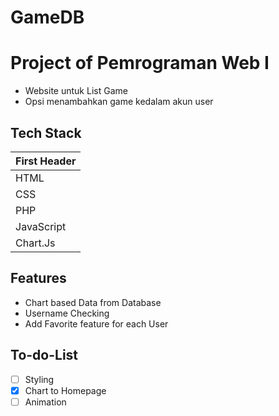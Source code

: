 # GameDB
# Project of Pemrograman Web I
- Website untuk List Game
- Opsi menambahkan game kedalam akun user

## Tech Stack
First Header |
------------ |
HTML | 
CSS |
PHP |
JavaScript |
Chart.Js |

## Features
- Chart based Data from Database
- Username Checking
- Add Favorite feature for each User

## To-do-List
- [ ] Styling 
- [x] Chart to Homepage 
- [ ] Animation 
